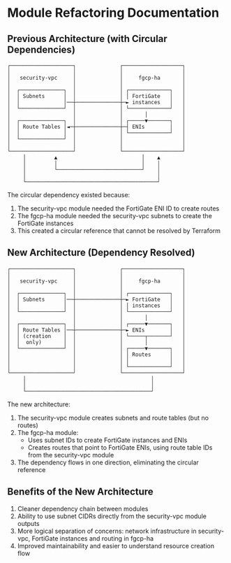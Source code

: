 # Module Refactoring Documentation

## Previous Architecture (with Circular Dependencies)

```
┌────────────────────┐              ┌───────────────────┐
│                    │              │                   │
│   security-vpc     │              │     fgcp-ha       │
│                    │              │                   │
│  ┌──────────────┐  │              │ ┌─────────────┐   │
│  │ Subnets      │  │              │ │ FortiGate   │   │
│  │              │──┼──────────────┼─► instances   │   │
│  └──────────────┘  │              │ └─────────────┘   │
│                    │              │       │           │
│  ┌──────────────┐  │              │ ┌─────▼───────┐   │
│  │ Route Tables │◄─┼──────────────┼─┤ ENIs        │   │
│  │              │  │              │ └─────────────┘   │
│  └──────────────┘  │              │                   │
│                    │              │                   │
└────────────────────┘              └───────────────────┘
     │         ▲                           │    ▲
     │         │                           │    │
     │         └───────────────────────────┘    │
     │                                          │
     └──────────────────────────────────────────┘

```

The circular dependency existed because:
1. The security-vpc module needed the FortiGate ENI ID to create routes
2. The fgcp-ha module needed the security-vpc subnets to create the FortiGate instances
3. This created a circular reference that cannot be resolved by Terraform

## New Architecture (Dependency Resolved)

```
┌────────────────────┐              ┌───────────────────┐
│                    │              │                   │
│   security-vpc     │              │     fgcp-ha       │
│                    │              │                   │
│  ┌──────────────┐  │              │ ┌─────────────┐   │
│  │ Subnets      │──┼──────────────┼─► FortiGate   │   │
│  │              │  │              │ │ instances   │   │
│  └──────────────┘  │              │ └─────────────┘   │
│                    │              │       │           │
│  ┌──────────────┐  │              │ ┌─────▼───────┐   │
│  │ Route Tables │──┼──────────────┼─► ENIs        │   │
│  │ (creation    │  │              │ └─────┬───────┘   │
│  │  only)       │  │              │       │           │
│  └──────────────┘  │              │ ┌─────▼───────┐   │
│                    │              │ │ Routes      │   │
│                    │              │ │             │   │
│                    │              │ └─────────────┘   │
└────────────────────┘              └───────────────────┘
     │                                        │
     │                                        │
     └────────────────────────────────────────┘

```

The new architecture:
1. The security-vpc module creates subnets and route tables (but no routes)
2. The fgcp-ha module:
   - Uses subnet IDs to create FortiGate instances and ENIs
   - Creates routes that point to FortiGate ENIs, using route table IDs from the security-vpc module
3. The dependency flows in one direction, eliminating the circular reference

## Benefits of the New Architecture

1. Cleaner dependency chain between modules
2. Ability to use subnet CIDRs directly from the security-vpc module outputs
3. More logical separation of concerns: network infrastructure in security-vpc, FortiGate instances and routing in fgcp-ha
4. Improved maintainability and easier to understand resource creation flow
